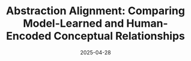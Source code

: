 ---
title: "Abstraction Alignment: Comparing Model-Learned and Human-Encoded Conceptual Relationships"
authors:
  - key: angieboggust
  - key: helenbang
  - key: hendrikstrobelt
  - key: arvindsatya
venue: chi
type: conference
date: 2025-04-28
doi: 10.1145/3706598.3713406
first_author: true
links:
  - name: Project
    icon: project
    url: "https://vis.csail.mit.edu/pubs/abstraction-alignment/"
  - name: Paper
    icon: paper
    url: "https://www.arxiv.org/pdf/2407.12543"
  - name: Demo
    icon: demo
    url: "https://vis.mit.edu/abstraction-alignment/"
  - name: Video
    icon: video
    url: "https://youtu.be/cLi93F6pEl0"
  - name: Preview
    icon: video
    url: "https://youtu.be/b8flyUcQc4Q"
  - name: Code
    icon: code
    url: "https://github.com/mitvis/abstraction-alignment"
---